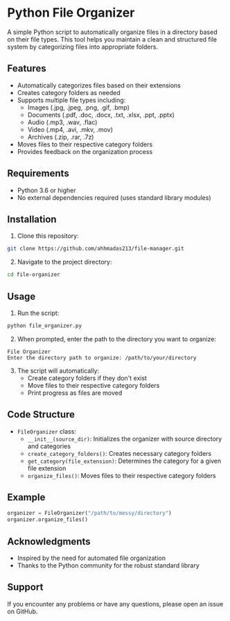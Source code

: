 ﻿# Python File Organizer

A simple  Python script to automatically organize files in a directory based on their file types. 
This tool helps you maintain a clean and structured file system by categorizing files into appropriate folders.

## Features

- Automatically categorizes files based on their extensions
- Creates category folders as needed
- Supports multiple file types including:
  - Images (.jpg, .jpeg, .png, .gif, .bmp)
  - Documents (.pdf, .doc, .docx, .txt, .xlsx, .ppt, .pptx)
  - Audio (.mp3, .wav, .flac)
  - Video (.mp4, .avi, .mkv, .mov)
  - Archives (.zip, .rar, .7z)
- Moves files to their respective category folders
- Provides feedback on the organization process

## Requirements

- Python 3.6 or higher
- No external dependencies required (uses standard library modules)

## Installation

1. Clone this repository:
```bash
git clone https://github.com/ahhmadas213/file-manager.git
```

2. Navigate to the project directory:
```bash
cd file-organizer
```

## Usage

1. Run the script:
```bash
python file_organizer.py
```

2. When prompted, enter the path to the directory you want to organize:
```
File Organizer
Enter the directory path to organize: /path/to/your/directory
```

3. The script will automatically:
   - Create category folders if they don't exist
   - Move files to their respective category folders
   - Print progress as files are moved

## Code Structure

- `FileOrganizer` class:
  - `__init__(source_dir)`: Initializes the organizer with source directory and categories
  - `create_category_folders()`: Creates necessary category folders
  - `get_category(file_extension)`: Determines the category for a given file extension
  - `organize_files()`: Moves files to their respective category folders

## Example

```python
organizer = FileOrganizer("/path/to/messy/directory")
organizer.organize_files()
```





## Acknowledgments

- Inspired by the need for automated file organization
- Thanks to the Python community for the robust standard library

## Support

If you encounter any problems or have any questions, please open an issue on GitHub.
